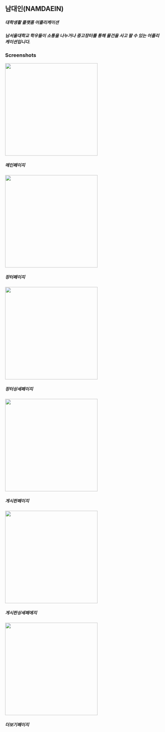 

## 남대인(NAMDAEIN)

##### 대학생활 플랫폼 어플리케이션

##### 남서울대학교 학우들이 소통을 나누거나 중고장터를 통해 물건을 사고 팔 수 있는 어플리케이션입니다.




### Screenshots

<div>

<img width="300" src="https://user-images.githubusercontent.com/24897699/46848079-c5f24900-ce22-11e8-93d3-f20fc5f8b6a1.png">

##### 메인페이지

<img width="300" src="https://user-images.githubusercontent.com/24897699/46848078-c5f24900-ce22-11e8-95c2-6e64763d51ff.png">

##### 장터페이지

<img width="300" src="https://user-images.githubusercontent.com/24897699/46848077-c5f24900-ce22-11e8-8432-80eb0d3908bb.png">

##### 장터상세페이지

<img width="300" src="https://user-images.githubusercontent.com/24897699/46848081-c68adf80-ce22-11e8-8083-d2d8f8abfb2d.png">

##### 게시판페이지

<img width="300" src="https://user-images.githubusercontent.com/24897699/46848080-c68adf80-ce22-11e8-9967-f0b17a0e17ea.png">

##### 게시판상세페에지

<img width="300" src="https://user-images.githubusercontent.com/24897699/46848076-c559b280-ce22-11e8-81ff-402000c0c9bb.png">

##### 더보기페이지

</div>
  

